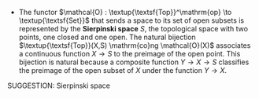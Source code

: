 -  The functor $\mathcal{O} : \textup{\textsf{Top}}^\mathrm{op} \to \textup{\textsf{Set}}$ that sends a space to its set of open subsets is represented by the **Sierpinski space** $S$, the topological space with two points, one closed and one open. The natural bijection $\textup{\textsf{Top}}(X,S) \mathrm{co}ng \mathcal{O}(X)$ associates a continuous function $X \to S$ to the preimage of the open point. This bijection is natural because a composite function $Y \to X \to S$ classifies the preimage of the open subset of $X$ under the function $Y \to X$.

SUGGESTION: Sierpinski space